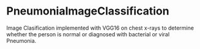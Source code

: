 # PneumoniaImageClassification
Image Clasification implemented with VGG16 on chest x-rays to determine whether the person is normal or diagnosed with bacterial or viral Pneumonia.
